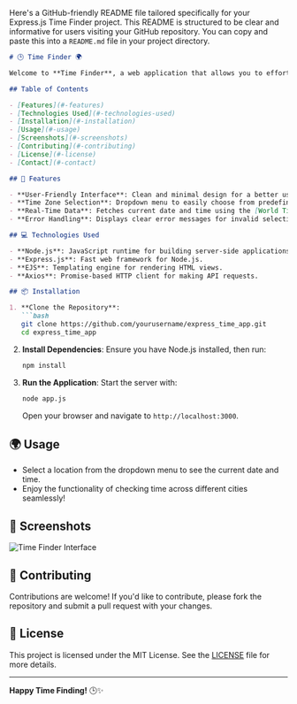 Here's a GitHub-friendly README file tailored specifically for your Express.js Time Finder project. This README is structured to be clear and informative for users visiting your GitHub repository. You can copy and paste this into a `README.md` file in your project directory.

```markdown
# 🕒 Time Finder 🌍

Welcome to **Time Finder**, a web application that allows you to effortlessly find the current time in various locations around the world! 

## Table of Contents

- [Features](#-features)
- [Technologies Used](#-technologies-used)
- [Installation](#-installation)
- [Usage](#-usage)
- [Screenshots](#-screenshots)
- [Contributing](#-contributing)
- [License](#-license)
- [Contact](#-contact)

## 🌟 Features

- **User-Friendly Interface**: Clean and minimal design for a better user experience.
- **Time Zone Selection**: Dropdown menu to easily choose from predefined cities.
- **Real-Time Data**: Fetches current date and time using the [World Time API](http://worldtimeapi.org/).
- **Error Handling**: Displays clear error messages for invalid selections.

## 💻 Technologies Used

- **Node.js**: JavaScript runtime for building server-side applications.
- **Express.js**: Fast web framework for Node.js.
- **EJS**: Templating engine for rendering HTML views.
- **Axios**: Promise-based HTTP client for making API requests.

## 📦 Installation

1. **Clone the Repository**:
   ```bash
   git clone https://github.com/yourusername/express_time_app.git
   cd express_time_app
   ```

2. **Install Dependencies**:
   Ensure you have Node.js installed, then run:
   ```bash
   npm install
   ```

3. **Run the Application**:
   Start the server with:
   ```bash
   node app.js
   ```
   Open your browser and navigate to `http://localhost:3000`.

## 🌍 Usage

- Select a location from the dropdown menu to see the current date and time.
- Enjoy the functionality of checking time across different cities seamlessly!

## 📸 Screenshots

![Time Finder Interface](A_clean_and_minimal_web_application_interface_that.png)

## 🤝 Contributing

Contributions are welcome! If you'd like to contribute, please fork the repository and submit a pull request with your changes.

## 📄 License

This project is licensed under the MIT License. See the [LICENSE](LICENSE) file for more details.

---

**Happy Time Finding!** 🕒✨
```

